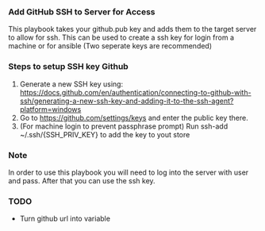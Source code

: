 ### Add GitHub SSH to Server for Access

This playbook takes your github.pub key and adds them to the target server to allow for ssh.
This can be used to create a ssh key for login from a machine or for ansible (Two seperate keys are recommended)

### Steps to setup SSH key Github
1. Generate a new SSH key using: https://docs.github.com/en/authentication/connecting-to-github-with-ssh/generating-a-new-ssh-key-and-adding-it-to-the-ssh-agent?platform=windows
2. Go to https://github.com/settings/keys and enter the public key there.
3. (For machine login to prevent passphrase prompt) Run ssh-add ~/.ssh/{SSH_PRIV_KEY} to add the key to yout store

### Note
In order to use this playbook you will need to log into the server with user and pass. After that you can use the ssh key. 

### TODO 
- Turn github url into variable